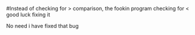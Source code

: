 #Instead of checking for > comparison, the fookin program checking for <
good luck fixing it

No need i have fixed that bug
